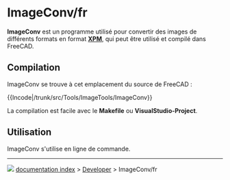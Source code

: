 # ImageConv/fr
**ImageConv** est un programme utilisé pour convertir des images de différents formats en format **[XPM](http://fr.wikipedia.org/wiki/X_PixMap)**, qui peut être utilisé et compilé dans FreeCAD.

## Compilation

ImageConv se trouve à cet emplacement du source de FreeCAD :


{{Incode|/trunk/src/Tools/ImageTools/ImageConv}}

La compilation est facile avec le **Makefile** ou **VisualStudio-Project**.

## Utilisation

ImageConv s\'utilise en ligne de commande.



---
![](images/Button_right.svg) [documentation index](../README.md) > [Developer](Category_Developer.md) > ImageConv/fr
